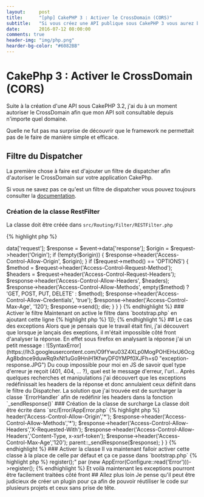 ```yaml
---
layout:     post
title:      "[php] CakePHP 3 : Activer le CrossDomain (CORS)"
subtitle:   "Si vous créez une API publique sous CakePHP 3 vous aurez besoin d'accepter les requêtes CrossDomain. Voilà comment faire."
date:       2016-07-12 08:00:00
comments: true
header-img: "img/php.png"
hearder-bg-color: "#6082BB"
---
```


# CakePhp 3 : Activer le CrossDomain (CORS)

Suite à la création d'une API sous CakePHP 3.2, j'ai du à un moment autoriser le CrossDomain afin que mon API soit consultable depuis n'importe quel domaine.

Quelle ne fut pas ma surprise de découvrir que le framework ne permettait pas de le faire de manière simple et efficace.

## Filtre du Dispatcher

La première chose à faire est d'ajouter un filtre de dispatcher afin d'autoriser le CrossDomain sur votre application CakePhp.

Si vous ne savez pas ce qu'est un filtre de dispatcher vous pouvez toujours consulter la [documentation](http://book.cakephp.org/3.0/fr/development/dispatch-filters.html).

### Création de la classe RestFilter

La classe doit être créée dans `src/Routing/Filter/RESTFilter.php`

{% highlight php %}
<?php
namespace App\Routing\Filter;

use Cake\Event\Event;
use Cake\Routing\DispatcherFilter;

class RESTFilter extends DispatcherFilter {

  public function beforeDispatch(Event $event) {
    $request = $event->data['request'];
    $response = $event->data['response'];

    $origin = $request->header('Origin');

    if (!empty($origin)) {
      $response->header('Access-Control-Allow-Origin', $origin);
    }

    if ($request->method() == 'OPTIONS') {
      $method  = $request->header('Access-Control-Request-Method');
      $headers = $request->header('Access-Control-Request-Headers');
      $response->header('Access-Control-Allow-Headers', $headers);
      $response->header('Access-Control-Allow-Methods', empty($method) ? 'GET, POST, PUT, DELETE' : $method);
      $response->header('Access-Control-Allow-Credentials', 'true');
      $response->header('Access-Control-Max-Age', '120');
      $response->send();
      die;
    }
  }
}
{% endhighlight %}

### Activer le filtre

Maintenant on active le filtre dans `bootstrap.php` en ajoutant cette ligne

{% highlight php %}
<?php
DispatcherFactory::add('REST', ['priority' => 1]);
{% endhighlight %}

## Le cas des exceptions

Alors que je pensais que le travail était fini, j'ai découvert que lorsque je lançais des exeptions, il m'était impossible côté front d'analyser la réponse.

En effet sous firefox en analysant la réponse j'ai un petit message :
![SyntaxError](https://lh3.googleusercontent.com/O9fYwu03Z4XLp0MogPOHEHxU6OcgAg8bdnce9duwRq9xNt1uGo9HniH1KfwyDF0YMPf0XJFh=s0 "exception-response.JPG")

Du coup impossible pour moi en JS de savoir quel type d'erreur je reçoit (401, 404, ... ?), quel est le message d'erreur, l'url...

Après quelques recherches et manipulations j'ai découvert que les exceptions redéfinissait les headers de la réponse et donc annulaient ceux définit dans le filtre du Dispatcher.

La solution que j'ai trouvée est de surcharger la classe `ErrorHandler` afin de redéfinir les headers dans la fonction `_sendResponse()`

### Création de la classe de surcharge

La classe doit être écrite dans `src/Error/AppError.php`

{% highlight php %}
<?php
namespace App\Error;

use Cake\Error\ErrorHandler;

class AppError extends ErrorHandler {

  protected function _sendResponse($response) {
    $response->header('Access-Control-Allow-Origin','*');
    $response->header('Access-Control-Allow-Methods','*');
    $response->header('Access-Control-Allow-Headers','X-Requested-With');
    $response->header('Access-Control-Allow-Headers','Content-Type, x-xsrf-token');
    $response->header('Access-Control-Max-Age','120');

    parent::_sendResponse($response);
  }
}
{% endhighlight %}


### Activer la classe

Il va maintenant falloir activer cette classe à la place de celle par défaut et ça ce passe dans `bootstrap.php`

{% highlight php %}
<?php
// remplacer "use Cake\Error\ErrorHandler;" par

use App\Error\AppError;

// remplacer "(new ErrorHandler(Configure::read('Error')))->register();" par

(new AppError(Configure::read('Error')))->register();
{% endhighlight %}

Et voilà maintenant les exceptions pourront être facilement traitées côté front

## Allez plus loin

Je pense qu'il peut être judicieux de créer un plugin pour ça afin de pouvoir réutiliser le code sur plusieurs projets et ceux sans prise de tête.